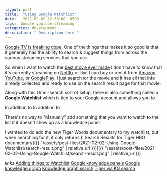 ```yaml
---
layout: post
title:  "Using Google Watchlist"
date:   2021-02-02 12:30:00 -0500
tags:  Google youtube streaming
categories: development
description: " Description here "
---
```



[Google TV is freaking dope](https://www.youtube.com/watch?v=7sb9-NOxZlg). One of the things that makes it so good is that it generally has the ability to search & suggest things from across the various streaming services that you use. 

So when I want to watch the [best movie ever made](https://youtu.be/7wd5KEaOtm4) I don't have to know that it's currently streaming on [Netflix](https://www.netflix.com/title/70117312) or that I can buy or rent it from [Amazon](https://www.amazon.com/gp/video/detail/B00448SE4S/ref=atv_dl_rdr?tag=justus1ktp-20), [YouTube](https://www.youtube.com/watch?v=WZluJY1dxmg), or [GooglePlay](https://play.google.com/store/movies/details/Scott_Pilgrim_vs_The_World?gl=US&hl=en&id=WZluJY1dxmg). I just search for the movie and it has all that info already collected and ready to use on the search result page for that movie. 

Along with this Omni-search sort of setup, there is also something called a **Google Watchlist** which is tied to your Google account and allows you to 


In addition to 
In addition to 


There's no way to "Manually" add something that you want to watch to the list if it doesn't show up as a knowledge panel 



I wanted to do add the new Tiger Woods documentary to my watchlist, but when searching for it, it only returns 
[![Search Results for Tiger HBO documentary]({{ "/assets/post-files/2021-02-02-Using-Google-Watchlist/search-result.png" | relative_url }})]({{ "/assets/post-files/2021-02-02-Using-Google-Watchlist/search-result.png" | relative_url}}) 



*links*
[Adding things to Watchlist](https://www.howtogeek.com/693506/how-to-add-movies-and-tv-shows-to-your-google-watchlist/)
[Google knowledge panels](https://support.google.com/knowledgepanel/answer/9163198)
[Google knowledge graph](https://developers.google.com/knowledge-graph)
[Knowledge graph search](https://carlhendy.com/knowledge-graph-search/)
[Tiger via KG search](https://www.google.com/search?q=Tiger&kponly&kgmid=%2Fg%2F11qr9gdqph)


 